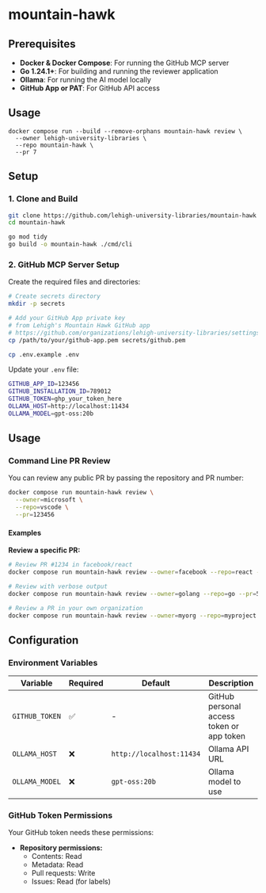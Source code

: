 # mountain-hawk

## Prerequisites

- **Docker & Docker Compose**: For running the GitHub MCP server
- **Go 1.24.1+**: For building and running the reviewer application
- **Ollama**: For running the AI model locally
- **GitHub App or PAT**: For GitHub API access

## Usage

```
docker compose run --build --remove-orphans mountain-hawk review \
  --owner lehigh-university-libraries \
  --repo mountain-hawk \
  --pr 7
```

## Setup

### 1. Clone and Build

```bash
git clone https://github.com/lehigh-university-libraries/mountain-hawk
cd mountain-hawk

go mod tidy
go build -o mountain-hawk ./cmd/cli
```

### 2. GitHub MCP Server Setup

Create the required files and directories:

```bash
# Create secrets directory
mkdir -p secrets

# Add your GitHub App private key
# from Lehigh's Mountain Hawk GitHub app
# https://github.com/organizations/lehigh-university-libraries/settings/apps/mountain-hawk
cp /path/to/your/github-app.pem secrets/github.pem

cp .env.example .env
```

Update your `.env` file:
```bash
GITHUB_APP_ID=123456
GITHUB_INSTALLATION_ID=789012
GITHUB_TOKEN=ghp_your_token_here
OLLAMA_HOST=http://localhost:11434
OLLAMA_MODEL=gpt-oss:20b
```

## Usage

### Command Line PR Review

You can review any public PR by passing the repository and PR number:

```bash
docker compose run mountain-hawk review \
  --owner=microsoft \
  --repo=vscode \
  --pr=123456
```

#### Examples

**Review a specific PR:**
```bash
# Review PR #1234 in facebook/react
docker compose run mountain-hawk review --owner=facebook --repo=react --pr=1234

# Review with verbose output
docker compose run mountain-hawk review --owner=golang --repo=go --pr=5678 --verbose

# Review a PR in your own organization
docker compose run mountain-hawk review --owner=myorg --repo=myproject --pr=42
```

## Configuration

### Environment Variables

| Variable | Required | Default | Description |
|----------|----------|---------|-------------|
| `GITHUB_TOKEN` | ✅ | - | GitHub personal access token or app token |
| `OLLAMA_HOST` | ❌ | `http://localhost:11434` | Ollama API URL |
| `OLLAMA_MODEL` | ❌ | `gpt-oss:20b` | Ollama model to use |

### GitHub Token Permissions

Your GitHub token needs these permissions:
- **Repository permissions:**
  - Contents: Read
  - Metadata: Read  
  - Pull requests: Write
  - Issues: Read (for labels)


